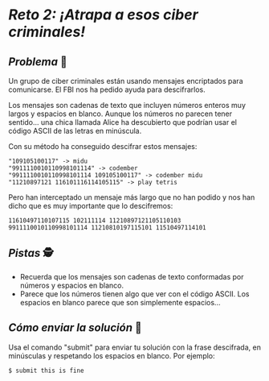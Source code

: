 # ***Reto 2:*** _¡Atrapa a esos ciber criminales!_

## ***Problema*** 🧠

Un grupo de ciber criminales están usando mensajes encriptados para comunicarse. El FBI nos ha pedido ayuda para descifrarlos.

Los mensajes son cadenas de texto que incluyen números enteros muy largos y espacios en blanco. Aunque los números no parecen tener sentido... una chica llamada Alice ha descubierto que podrían usar el código ASCII de las letras en minúscula.

Con su método ha conseguido descifrar estos mensajes:

```properties
"109105100117" -> midu
"9911110010110998101114" -> codember
"9911110010110998101114 109105100117" -> codember midu
"11210897121 116101116114105115" -> play tetris
```

Pero han interceptado un mensaje más largo que no han podido y nos han dicho que es muy importante que lo descifremos:

```properties
11610497110107115 102111114 11210897121105110103 9911110010110998101114 11210810197115101 11510497114101
```

## ***Pistas*** 🕵️

- Recuerda que los mensajes son cadenas de texto conformadas por números y espacios en blanco.
- Parece que los números tienen algo que ver con el código ASCII.
Los espacios en blanco parece que son simplemente espacios...

## ***Cómo enviar la solución*** 🥇

Usa el comando "submit" para enviar tu solución con la frase descifrada, en minúsculas y respetando los espacios en blanco. Por ejemplo:

```properties
$ submit this is fine
```
